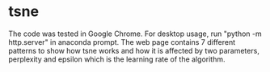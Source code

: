# tsne
The code was tested in Google Chrome. For desktop usage, run "python -m http.server" in anaconda prompt.
The web page contains 7 different patterns to show how tsne works and how it is affected by two parameters, perplexity and epsilon which is the learning rate of the algorithm.
